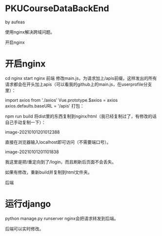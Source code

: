 # PKUCourseDataBackEnd
by aufeas

使用nginx解决跨域问题。

开启nginx
# 开启nginx
cd nginx
start nginx
前端
修改main.js，为请求加上/apis前缀，这样发出的所有请求都会在开头加上apis（可以看我的github上的main.js，在userprofile分支里）：

import axios from './axios'
Vue.prototype.$axios = axios
axios.defaults.baseURL = '/apis'
打包：

npm run build
将dist里的东西复制到nginx/html（我已经复制过了，有修改的话自己手动复制一下）：

image-20210101201012388

直接在浏览器输入localhost即可访问（不需要端口号）。

image-20210101201101838

我这里是把/重定向到了/login，而且刷新后页面不会丢失。

如果有修改，重新build并复制到html文件夹。

后端
# 运行django
python manage.py runserver
nginx会把请求转发到后端。

后端可以实时修改。

